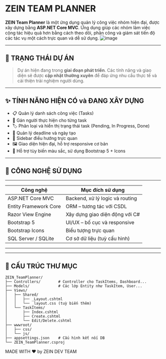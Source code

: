# ZEIN TEAM PLANNER

**ZEIN Team Planner** là một ứng dụng quản lý công việc nhóm hiện đại, được xây dựng bằng **ASP.NET Core MVC**. Ứng dụng giúp các nhóm làm việc cộng tác hiệu quả hơn bằng cách theo dõi, phân công và giám sát tiến độ các tác vụ một cách trực quan và dễ sử dụng.
![image](https://github.com/user-attachments/assets/268724e1-3e3f-4630-a22e-2ccfed789802)


---

## 🚧 TRẠNG THÁI DỰ ÁN

> Dự án hiện đang trong **giai đoạn phát triển**. Các tính năng và giao diện sẽ được **cập nhật thường xuyên** để đáp ứng nhu cầu thực tế và cải thiện trải nghiệm người dùng.

---

## ✨ TÍNH NĂNG HIỆN CÓ và ĐANG XÂY DỰNG

-  📋 Quản lý danh sách công việc (Tasks)
- 👤 Gán người thực hiện cho từng task
- 🏷 Phân loại và hiển thị trạng thái task (Pending, In Progress, Done)
- 📅 Quản lý deadline và ngày tạo
- 🧭 Sidebar điều hướng trực quan
- 🖼 Giao diện hiện đại, hỗ trợ responsive cơ bản
- 🎨 Hỗ trợ tùy biến màu sắc, sử dụng Bootstrap 5 + Icons

---

## 🧰 CÔNG NGHỆ SỬ DỤNG
--------------------------------------------------------------------
| Công nghệ             | Mục đích sử dụng                         |
|-----------------------|------------------------------------------|
| ASP.NET Core MVC      | Backend, xử lý logic và routing          |
| Entity Framework Core | ORM – tương tác với CSDL                 |
| Razor View Engine     | Xây dựng giao diện động với C#           |
| Bootstrap 5           | UI/UX – bố cục và responsive             |
| Bootstrap Icons       | Biểu tượng trực quan                     |
| SQL Server / SQLite   | Cơ sở dữ liệu (tuỳ cấu hình)             |
--------------------------------------------------------------------
---

## 📁 CẤU TRÚC THƯ MỤC

```PLAINTEXT
ZEIN_TeamPlanner/
├── Controllers/        # Controller cho TaskItems, Dashboard...
├── Models/             # Các lớp Entity như TaskItem, User...
├── Views/
│   ├── Shared/
│   │   ├── _Layout.cshtml
│   │   └── _layout.css (tuỳ biến thêm)
│   └── TaskItems/
│       ├── Index.cshtml
│       ├── Create.cshtml
│       └── Edit/Delete.cshtml
├── wwwroot/
│   ├── css/
│   └── js/
├── appsettings.json    # Cấu hình kết nối DB
└── ZEIN_TeamPlanner.csproj
```

MADE WITH ❤️ by ZEIN DEV TEAM 


